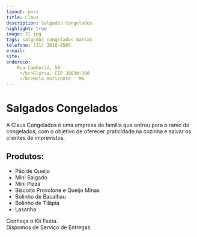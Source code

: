```yaml
---
layout: post
title: Claus
description: Salgados Congelados
highlight: true
image: 21.jpg
tags: salgados congelados massas
telefone: (31) 3016-8505
e-mail: 
site: 
endereco:
    Rua Camboriú, 50
     </br>Glória, CEP 30830-300
     </br>Belo Horizonte - MG
---
```


# Salgados Congelados

A Claus Congelados é uma empresa de família que entrou para o ramo de congelados, com o objetivo de oferecer praticidade 
na cozinha e salvar os clientes de imprevistos. 
 
## Produtos:
* Pão de Queijo
* Mini Salgado
* Mini Pizza
* Biscoito Provolone e Queijo Minas
* Bolinho de Bacalhau
* Bolinho de Tilápia
* Lasanha  

Conheça o Kit Festa.  
Dispomos de Serviço de Entregas.
 




